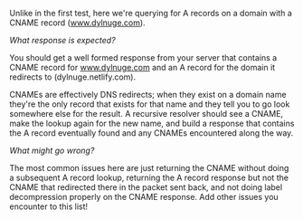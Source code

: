 Unlike in the first test, here we're querying for A records on a domain with a
CNAME record (www.dylnuge.com).

*What response is expected?*

You should get a well formed response from your server that contains a CNAME
record for www.dylnuge.com and an A record for the domain it redirects to
(dylnuge.netlify.com).

CNAMEs are effectively DNS redirects; when they exist on a domain name they're
the only record that exists for that name and they tell you to go look somewhere
else for the result. A recursive resolver should see a CNAME, make the lookup
again for the new name, and build a response that contains the A record
eventually found and any CNAMEs encountered along the way.

*What might go wrong?*

The most common issues here are just returning the CNAME without doing a
subsequent A record lookup, returning the A record response but not the CNAME
that redirected there in the packet sent back, and not doing label decompression
properly on the CNAME response. Add other issues you encounter to this list!
